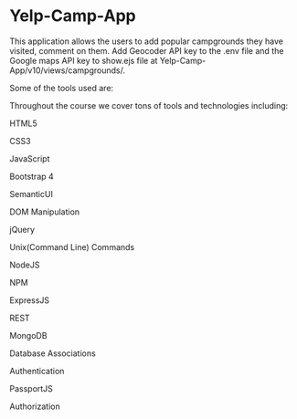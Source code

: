 # Yelp-Camp-App
This application allows the users to add popular campgrounds they have visited, comment on them. Add Geocoder API key to the .env file and the Google maps API key to show.ejs file at Yelp-Camp-App/v10/views/campgrounds/.

Some of the tools used are:

Throughout the course we cover tons of tools and technologies including:

HTML5

CSS3

JavaScript

Bootstrap 4

SemanticUI

DOM Manipulation

jQuery

Unix(Command Line) Commands

NodeJS

NPM

ExpressJS

REST

MongoDB

Database Associations

Authentication

PassportJS

Authorization
